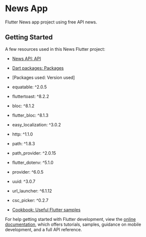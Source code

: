 # News App

Flutter News app project using free API news.

## Getting Started

A few resources used in this News Flutter project:

- [News API: API]([(https://newsapi.org/))
- [Dart packages: Packages]([(https://pub.dev/)])
- [Packages used: Version used]
- equatable: ^2.0.5 
- fluttertoast: ^8.2.2 
- bloc: ^8.1.2 
- flutter_bloc: ^8.1.3 
- easy_localization: ^3.0.2 
- http: ^1.1.0 
- path: ^1.8.3 
- path_provider: ^2.0.15 
- flutter_dotenv: ^5.1.0 
- provider: ^6.0.5 
- uuid: ^3.0.7 
- url_launcher: ^6.1.12 
- csc_picker: ^0.2.7 

- [Cookbook: Useful Flutter samples](https://docs.flutter.dev/cookbook)


For help getting started with Flutter development, view the
[online documentation](https://docs.flutter.dev/), which offers tutorials,
samples, guidance on mobile development, and a full API reference.
